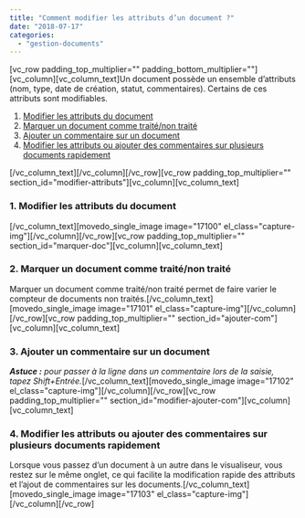 ```yaml
---
title: "Comment modifier les attributs d’un document ?"
date: "2018-07-17"
categories: 
  - "gestion-documents"
---
```


\[vc\_row padding\_top\_multiplier="" padding\_bottom\_multiplier=""\]\[vc\_column\]\[vc\_column\_text\]Un document possède un ensemble d’attributs (nom, type, date de création, statut, commentaires). Certains de ces attributs sont modifiables.

1. [Modifier les attributs du document](#modifier-attributs)
2. [Marquer un document comme traité/non traité](#marquer-doc)
3. [Ajouter un commentaire sur un document](#ajouter-com)
4. [Modifier les attributs ou ajouter des commentaires sur plusieurs documents rapidement](#modifier-ajouter-com)

\[/vc\_column\_text\]\[/vc\_column\]\[/vc\_row\]\[vc\_row padding\_top\_multiplier="" section\_id="modifier-attributs"\]\[vc\_column\]\[vc\_column\_text\]

### **1\. Modifier les attributs du document**

\[/vc\_column\_text\]\[movedo\_single\_image image="17100" el\_class="capture-img"\]\[/vc\_column\]\[/vc\_row\]\[vc\_row padding\_top\_multiplier="" section\_id="marquer-doc"\]\[vc\_column\]\[vc\_column\_text\]

### **2\. Marquer un document comme traité/non traité**

Marquer un document comme traité/non traité permet de faire varier le compteur de documents non traités.\[/vc\_column\_text\]\[movedo\_single\_image image="17101" el\_class="capture-img"\]\[/vc\_column\]\[/vc\_row\]\[vc\_row padding\_top\_multiplier="" section\_id="ajouter-com"\]\[vc\_column\]\[vc\_column\_text\]

### **3\. Ajouter un commentaire sur un document**

**_Astuce :_** _pour passer à la ligne dans un commentaire lors de la saisie, tapez Shift+Entrée._\[/vc\_column\_text\]\[movedo\_single\_image image="17102" el\_class="capture-img"\]\[/vc\_column\]\[/vc\_row\]\[vc\_row padding\_top\_multiplier="" section\_id="modifier-ajouter-com"\]\[vc\_column\]\[vc\_column\_text\]

### **4\. Modifier les attributs ou ajouter des commentaires sur plusieurs documents rapidement**

Lorsque vous passez d’un document à un autre dans le visualiseur, vous restez sur le même onglet, ce qui facilite la modification rapide des attributs et l’ajout de commentaires sur les documents.\[/vc\_column\_text\]\[movedo\_single\_image image="17103" el\_class="capture-img"\]\[/vc\_column\]\[/vc\_row\]
